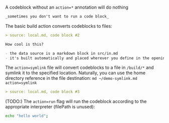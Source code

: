 A codeblock without an `action=*` annotation will do nothing

```md
_sometimes you don't want to run a code block_
```

The basic build action converts codeblocks to files:

```md build/local-built.md action=build
> source: local.md, code block #2

How cool is this?

- the data source is a markdown block in src/in.md
- it's built automatically and placed wherever you define in the opening tag
```

The `action=symlink` file will convert codeblocks to a file in `/build/*` and symlink it to the specified location. Naturally, you can use the home directory reference in the file destination: `md ~/demo-symlink.md action=symlink`

```md build/local-symlink.md action=symlink
> source: local.md, code block #3
```

(TODO:) The `action=run` flag will run the codeblock according to the appropriate interpreter (filePath is unused):

```sh action=run
echo "hello world";
```

